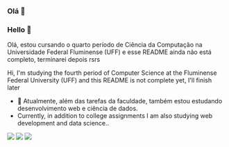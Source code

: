 <!--
**AlessandroRossiUFF/AlessandroRossiUFF** is a ✨ _special_ ✨ repository because its `README.md` (this file) appears on your GitHub profile.

Here are some ideas to get you started:

- 🔭 I’m currently working on ...
- 🌱 I’m currently learning ...
- 👯 I’m looking to collaborate on ...
- 🤔 I’m looking for help with ...
- 💬 Ask me about ...
- 📫 How to reach me: ...
- 😄 Pronouns: ...
- ⚡ Fun fact: ...
-->

### Olá 👋
### Hello 👋
Olá, estou cursando o quarto período de Ciência da Computação na Universidade Federal Fluminense (UFF) e esse README ainda não está completo, terminarei depois rsrs

Hi, I'm studying the fourth period of Computer Science at the Fluminense Federal University (UFF) and this README is not complete yet, I'll finish later

- 🔭 Atualmente, além das tarefas da faculdade, também estou estudando desenvolvimento web e ciência de dados.
- Currently, in addition to college assignments I am also studying web development and data science..
<!--
![YOUR github stats](https://github-readme-stats.vercel.app/api?username=USERNAME)
-->
[<img src="https://img.shields.io/badge/linkedin-%230077B5.svg?&style=for-the-badge&logo=linkedin&logoColor=white" />](https://www.linkedin.com/in/alessandro-rossi-a525161b2/) [<img src = "https://img.shields.io/badge/instagram-%23E4405F.svg?&style=for-the-badge&logo=instagram&logoColor=white">](https://www.instagram.com/AlessandroRossiCF/) [<img src = "https://img.shields.io/badge/facebook-%231877F2.svg?&style=for-the-badge&logo=facebook&logoColor=white">](https://www.instagram.com/AlessandroRossiCF/)
